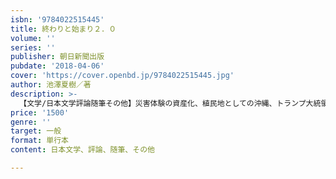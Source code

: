 ```yaml
---
isbn: '9784022515445'
title: 終わりと始まり２．０
volume: ''
series: ''
publisher: 朝日新聞出版
pubdate: '2018-04-06'
cover: 'https://cover.openbd.jp/9784022515445.jpg'
author: 池澤夏樹／著
description: >-
  【文学/日本文学評論随筆その他】災害体験の資産化、植民地としての沖縄、トランプ大統領と「事実」……困難を抱える人との話に耳を傾け続け、日本の危機、戦争のできる国への変貌を憂える。縦横無尽な作家の身体と心がとらえた、朝日新聞好評連載中の名コラム59。
price: '1500'
genre: ''
target: 一般
format: 単行本
content: 日本文学、評論、随筆、その他

---
```

